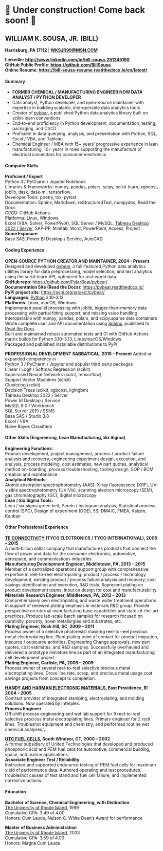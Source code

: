 # 🚧 Under construction! Come back soon! 🚧

## WILLIAM K. SOUSA, JR. (BILL)
**Harrisburg, PA 17112 | WKSJR99@MSN.COM**

**LinkedIn: <http://www.linkedin.com/in/bill-sousa-251245190>** \
**GitHub Public Profile: <https://github.com/BillSousa>** \
**Online Resume: <https://bill-sousa-resume.readthedocs.io/en/latest/>**

#### Summary
- **FORMER CHEMICAL / MANUFACTURING ENGINEER NOW DATA ANALYST / PYTHON DEVELOPER**
- Data analyst, Python developer, and open-source maintainer with expertise in building scalable, interoperable data analytics tools
- Creator of [pybear](https://pypi.org/project/pybear/), a published Python data analytics library built on scikit-learn conventions
- End-to-end proficiency in Python development, documentation, testing, packaging, and CI/CD
- Proficient in data querying, analysis, and presentation with Python, SQL, Excel / VBA, and Tableau
- Chemical Engineer / MBA with 15+ years’ progressive experience in lean manufacturing, 10+ years in roles supporting the manufacture of electrical connectors for consumer electronics

#### Computer Skills
**Proficient / Expert**  
Python 3 / PyCharm / Jupyter Notebook\
Libraries & Frameworks: numpy, pandas, polars, scipy, scikit-learn, xgboost, joblib, dask, dask-ml, tensorflow\
Developer Tools: poetry, tox, pytest\
Documentation: Sphinx, Markdown, reStructuredText, numpydoc, Read the Docs\
CI/CD: GitHub Actions\
Platforms: Linux, Windows\
Excel (VBA, Solver, PowerPivot), SQL Server / MySQL, 
[Tableau Desktop 2022 / Server](<https://public.tableau.com/profile/wksjr99#!/>), SAP-PP, 
Minitab, Word, PowerPoint, Access, Project  
**Some Exposure**  
Base SAS, Power BI Desktop / Service, AutoCAD

#### Coding Experience
**OPEN-SOURCE PYTHON CREATOR AND MAINTAINER, 2024 - Present**\
Designed and developed [pybear](https://pypi.org/project/pybear/), a full-featured Python data analytics utilities library for data preprocessing, model selection, and text analytics using the scikit-learn API, optimized for real-world data.\
**GitHub repo**: <https://github.com/PylarBear/pybear/>  
**Documentation Site (Read the Docs)**: <https://pybear.readthedocs.io/>   
**PyPI project site**: <https://pypi.org/project/pybear/>\
**Languages**: [Python](<https://www.python.org/>) 3.10–3.13\
**Platforms**: Linux, macOS, Windows\
Implemented parallel processing with joblib, bigger-than-memory data processing with partial fitting support, and missing value handling\
Interoperable with numpy, pandas, polars, and scipy.sparse data containers\
Wrote complete user and API documentation using [Sphinx](<https://www.sphinx-doc.org/en/master/index.html#>), published to [Read the Docs](<https://about.readthedocs.com/>)\
Built and maintained robust automated tests and CI with GitHub Actions matrix builds for Python 3.10–3.13, Linux/macOS/Windows\
Packaged and published installable distributions to PyPI
 
**PROFESSIONAL DEVELOPMENT SABBATICAL, 2015 – Present**
Added or expanded competency in\
Python 3 / PyCharm / Jupyter and popular third party packages\
Linear / Logit / Softmax Regression (scikit)\
Supervised Neural Networks (scikit, tensorflow)\
Support Vector Machines (scikit)\
Clustering (scikit)\
Decision Trees (scikit, xgboost, lightgbm)\
Tableau Desktop 2022 / Server\
Power BI Desktop / Service\
MySQL 8.0 / Workbench\
SQL Server 2019 / SSMS\
Base SAS / Studio 3.8\
Excel / VBA\
Naïve Bayes Classifiers

#### Other Skills (Engineering, Lean Manufacturing, Six Sigma)
**Engineering Functions**:\
Product development, project management, process / product failure analysis and recovery,
engineering experiment design, execution, and analysis, process modeling, cost estimates,
new part quotes, analytical method on-boarding, process troubleshooting, tooling design,
SOP / BOM creation and maintenance\
**Analytical Methods**:\
Atomic absorption spectrophotometry (AAS), X-ray fluorescence (XRF),
UV-visible spectrophotometry (UV-Vis), scanning electron microscopy (SEM),
gas chromatography (GC), digital microscopy\
**Lean / Six Sigma Tools:**\
Lean / six sigma green belt, Pareto / histogram analysis, Statistical process control (SPC), 
Design of experiment (DOE), 5S, DMAIC, FMEA, Kaizen, Kanban

#### Other Professional Experience
**[TE CONNECTIVITY](<https://www.te.com/en/home.html>) (TYCO ELECTRONICS / TYCO INTERNATIONAL), 2005 – 2015**\
A multi-billion dollar company that manufactures products that connect the flow of power 
and data for the consumer electronics, automotive, aerospace, and communications industries.\
**Manufacturing Development Engineer, Middletown, PA,  2013 – 2015**\
Member of a centralized operations support group with comprehensive expertise in reel-to-reel electroplating: product / process / technology development, existing product / process failure analysis and recovery, cost savings identification and execution, R&D trials.  Represent plating on product development teams, input on design for cost and manufacturability.\
**Materials Research Engineer, Middletown, PA, 2012 – 2013**\
Comprehensively own electroplating and waste water treatment operations in support of renewed plating emphasis in materials R&D group.  Provide perspective on internal manufacturing base capabilities and state-of-the-art practices.  Produce lab-scale batch samples for research focused on durability, porosity, novel metallurgies and substrates, etc.\
**Plating Engineer, Rock Hill, SC, 2009 – 2011**\
Process owner of a selective photoresist masking reel-to-reel precious metal electroplating line.  Plant plating point of contact for product migration, insource / outsource activities, Engineering Change approvals, new part quotes, cost estimates, and R&D samples.  Successfully overhauled and delivered a prototype miniature line as part of an integrated manufacturing cell development project.\
**Plating Engineer, Carlisle, PA, 2005 – 2009**\
Process owner of several reel-to-reel selective precious metal electroplating lines.  Drove line rate, scrap, and precious metal usage cost savings projects from concept to completion.

**[HANDY AND HARMAN ELECTRONIC MATERIALS](<https://interplex.com/>), East Providence, RI 2004 – 2005**\
Contract provider of integrated stamping, electroplating, and molding solutions.  Now operated by Interplex.\
**Process Engineer**\
Off-shift process engineering and wet lab support for 9 reel-to-reel selective precious metal electroplating lines.  Primary engineer for 2 rack lines.  Troubleshot equipment and chemistry, and performed routine wet chemical analyses.\  

**[UTC FUEL CELLS](<https://www.rtx.com/>), South Windsor, CT, 2000 – 2002**\
A former subsidiary of United Technologies that developed and produced phosphoric acid and PEM fuel cells for automotive, commercial building, space, and marine applications.\
**Associate Engineer Test / Reliability**\
Instructed and supported endurance testing of PEM fuel cells for maximum yield of performance data.  Authored operating and test procedures, troubleshot causes of test stand and fuel cell failure, and implemented corrective actions.

#### Education
**Bachelor of Science, Chemical Engineering, with Distinction**\
[The University of Rhode Island](<https://web.uri.edu/cheme/>), 1999\
Cumulative GPA: 3.49 of 4.00\
Honors: Cum Laude, Nelson C. White Dean’s Award for performance

**Master of Business Administration**\
[The University of Rhode Island](<https://web.uri.edu/business/>), 2003\
Cumulative GPA: 3.59 of 4.00\
Honors: Magna Cum Laude